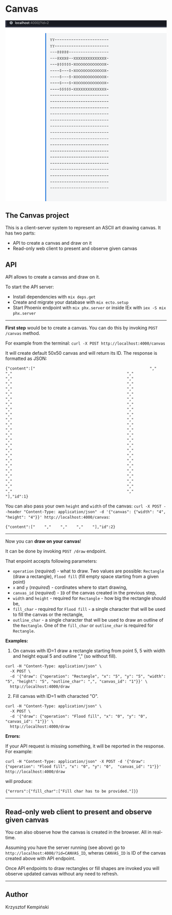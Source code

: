 # Canvas

![Canvas](https://github.com/kkempin/canvas/blob/main/assets/canvas.png)

## The Canvas project

This is a client-server system to represent an ASCII art drawing canvas. It has two parts:

- API to create a canvas and draw on it
- Read-only web client to present and observe given canvas

## API

API allows to create a canvas and draw on it.

To start the API server:

- Install dependencies with `mix deps.get`
- Create and migrate your database with `mix ecto.setup`
- Start Phoenix endpoint with `mix phx.server` or inside IEx with `iex -S mix phx.server`

---

**First step** would be to create a canvas. You can do this by invoking `POST /canvas` method.

For example from the terminal: `curl -X POST http://localhost:4000/canvas`

It will create default 50x50 canvas and will return its ID. The response is formatted as JSON:

```
{"content":["                                                  ","                                                  ","                                                  ","                                                  ","                                                  ","                                                  ","                                                  ","                                                  ","                                                  ","                                                  ","                                                  ","                                                  ","                                                  ","                                                  ","                                                  ","                                                  ","                                                  ","                                                  ","                                                  ","                                                  ","                                                  ","                                                  ","                                                  ","                                                  ","                                                  ","                                                  ","                                                  ","                                                  ","                                                  ","                                                  ","                                                  ","                                                  ","                                                  ","                                                  ","                                                  ","                                                  ","                                                  ","                                                  ","                                                  ","                                                  ","                                                  ","                                                  ","                                                  ","                                                  ","                                                  ","                                                  ","                                                  ","                                                  ","                                                  ","                                                  "],"id":1}
```

You can also pass your own `height` and `width` of the canvas: `curl -X POST --header "Content-Type: application/json" -d '{"canvas": {"width": "4", "height": "4"}}' http://localhost:4000/canvas`:

```
{"content":["    ","    ","    ","    "],"id":2}
```

---

Now you can **draw on your canvas**!

It can be done by invoking `POST /draw` endpoint.

That enpoint accepts following parameters:

- `operation` (_required_) - what to draw. Two values are possible: `Rectangle` (draw a rectangle), `Flood fill` (fill empty space starting from a given point)
- `x` and `y` (_required_) - cordinates where to start drawing,
- `canvas_id` (_required_) - `ID` of the canvas created in the previous step,
- `width` and `height` - required for `Rectangle` - how big the rectangle should be,
- `fill_char` - required for `Flood fill` - a single character that will be used to fill the canvas or the rectangle,
- `outline_char` - a single character that will be used to draw an outline of the `Rectangle`. One of the `fill_char` or `outline_char` is required for `Rectangle`.

**Examples:**

1. On canvas with ID=1 draw a rectangle starting from point 5, 5 with width and height equal 5 and outline "," (so without fill).

```
curl -H "Content-Type: application/json" \
  -X POST \
  -d '{"draw": {"operation": "Rectangle", "x": "5", "y": "5", "width": "5", "height": "5", "outline_char": ",", "canvas_id": "1"}}' \
  http://localhost:4000/draw
```

2. Fill canvas with ID=1 with characted "O".

```
curl -H "Content-Type: application/json" \
  -X POST \
  -d '{"draw": {"operation": "Flood fill", "x": "0", "y": "0",  "canvas_id": "1"}}' \
  http://localhost:4000/draw
```

**Errors:**

If your API request is missing something, it will be reported in the response. For example:

```
curl -H "Content-Type: application/json" -X POST -d '{"draw": {"operation": "Flood fill", "x": "0", "y": "0",  "canvas_id": "1"}}' http://localhost:4000/draw
```

will produce:

```
{"errors":{"fill_char":["Fill char has to be provided."]}}
```

---

## Read-only web client to present and observe given canvas

You can also observe how the canvas is created in the browser. All in real-time.

Assuming you have the server running (see above) go to `http://localhost:4000/?id=CANVAS_ID`, wheras `CANVAS_ID` is ID of the canvas created above with API endpoint.

Once API endpoints to draw rectangles or fill shapes are invoked you will observe updated canvas without any need to refresh.

---

## Author

Krzysztof Kempiński
